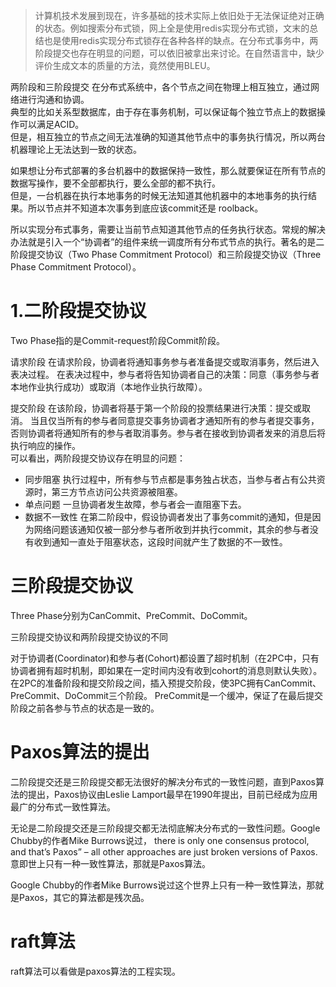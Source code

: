 > 计算机技术发展到现在，许多基础的技术实际上依旧处于无法保证绝对正确的状态。例如搜索分布式锁，网上全是使用redis实现分布式锁，文末的总结也是使用redis实现分布式锁存在各种各样的缺点。在分布式事务中，两阶段提交也存在明显的问题，可以依旧被拿出来讨论。在自然语言中，缺少评价生成文本的质量的方法，竟然使用BLEU。

两阶段和三阶段提交
在分布式系统中，各个节点之间在物理上相互独立，通过网络进行沟通和协调。  
典型的比如关系型数据库，由于存在事务机制，可以保证每个独立节点上的数据操作可以满足ACID。  
但是，相互独立的节点之间无法准确的知道其他节点中的事务执行情况，所以两台机器理论上无法达到一致的状态。  

如果想让分布式部署的多台机器中的数据保持一致性，那么就要保证在所有节点的数据写操作，要不全部都执行，要么全部的都不执行。  
但是，一台机器在执行本地事务的时候无法知道其他机器中的本地事务的执行结果。所以节点并不知道本次事务到底应该commit还是 roolback。  

所以实现分布式事务，需要让当前节点知道其他节点的任务执行状态。常规的解决办法就是引入一个“协调者”的组件来统一调度所有分布式节点的执行。著名的是二阶段提交协议（Two Phase Commitment Protocol）和三阶段提交协议（Three Phase Commitment Protocol）。  

# 1.二阶段提交协议
Two Phase指的是Commit-request阶段Commit阶段。

请求阶段
在请求阶段，协调者将通知事务参与者准备提交或取消事务，然后进入表决过程。
在表决过程中，参与者将告知协调者自己的决策：同意（事务参与者本地作业执行成功）或取消（本地作业执行故障）。

提交阶段
在该阶段，协调者将基于第一个阶段的投票结果进行决策：提交或取消。
当且仅当所有的参与者同意提交事务协调者才通知所有的参与者提交事务，否则协调者将通知所有的参与者取消事务。参与者在接收到协调者发来的消息后将执行响应的操作。  
可以看出，两阶段提交协议存在明显的问题：

* 同步阻塞
执行过程中，所有参与节点都是事务独占状态，当参与者占有公共资源时，第三方节点访问公共资源被阻塞。
* 单点问题
一旦协调者发生故障，参与者会一直阻塞下去。
* 数据不一致性
在第二阶段中，假设协调者发出了事务commit的通知，但是因为网络问题该通知仅被一部分参与者所收到并执行commit，其余的参与者没有收到通知一直处于阻塞状态，这段时间就产生了数据的不一致性。

# 三阶段提交协议
Three Phase分别为CanCommit、PreCommit、DoCommit。  

三阶段提交协议和两阶段提交协议的不同

对于协调者(Coordinator)和参与者(Cohort)都设置了超时机制（在2PC中，只有协调者拥有超时机制，即如果在一定时间内没有收到cohort的消息则默认失败）。
在2PC的准备阶段和提交阶段之间，插入预提交阶段，使3PC拥有CanCommit、PreCommit、DoCommit三个阶段。
PreCommit是一个缓冲，保证了在最后提交阶段之前各参与节点的状态是一致的。
# Paxos算法的提出
二阶段提交还是三阶段提交都无法很好的解决分布式的一致性问题，直到Paxos算法的提出，Paxos协议由Leslie Lamport最早在1990年提出，目前已经成为应用最广的分布式一致性算法。

无论是二阶段提交还是三阶段提交都无法彻底解决分布式的一致性问题。Google Chubby的作者Mike Burrows说过， there is only one consensus protocol, and that’s Paxos” – all other approaches are just broken versions of Paxos. 意即世上只有一种一致性算法，那就是Paxos算法。

Google Chubby的作者Mike Burrows说过这个世界上只有一种一致性算法，那就是Paxos，其它的算法都是残次品。

# raft算法
raft算法可以看做是paxos算法的工程实现。  
